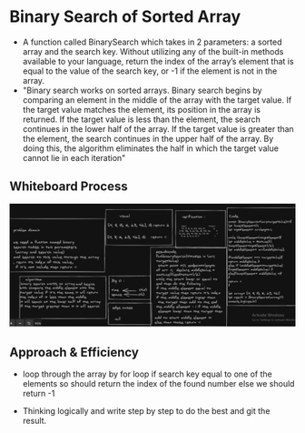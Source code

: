 # Binary Search of Sorted Array

* A function called BinarySearch which takes in 2 parameters: a sorted array and the search key. Without utilizing any of the built-in methods available to your language, return the index of the array’s element that is equal to the value of the search key, or -1 if the element is not in the array.
* "Binary search works on sorted arrays. Binary search begins by comparing an element in the middle of the array with the target value. If the target value matches the element, its position in the array is returned. If the target value is less than the element, the search continues in the lower half of the array. If the target value is greater than the element, the search continues in the upper half of the array. By doing this, the algorithm eliminates the half in which the target value cannot lie in each iteration"


## Whiteboard Process

![array binary search](/javascript/array-binary-search/array-binary-search.png)

## Approach & Efficiency


* loop through the array by for loop if search key equal to one of the elements so should return the index of the found number else we should return -1 

* Thinking logically and write step by step to do the best and git the result.

